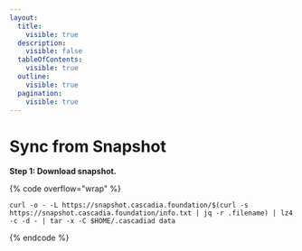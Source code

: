 ```yaml
---
layout:
  title:
    visible: true
  description:
    visible: false
  tableOfContents:
    visible: true
  outline:
    visible: true
  pagination:
    visible: true
---
```


# Sync from Snapshot

**Step 1: Download snapshot.**

{% code overflow="wrap" %}
```
curl -o - -L https://snapshot.cascadia.foundation/$(curl -s https://snapshot.cascadia.foundation/info.txt | jq -r .filename) | lz4 -c -d - | tar -x -C $HOME/.cascadiad data
```
{% endcode %}
